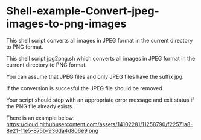 # Shell-example-Convert-jpeg-images-to-png-images
This shell script converts all images in JPEG format in the current directory to PNG format. 

This shell script jpg2png.sh which converts all images in JPEG format in the current directory to PNG format.

You can assume that JPEG files and only JPEG files have the suffix jpg.

If the conversion is succesful the JPEG file should be removed.

Your script should stop with an appropriate error message and exit status if the PNG file already exists. 

There is an example below:
https://cloud.githubusercontent.com/assets/14102281/11258790/f22571a8-8e21-11e5-875b-936da4d806e9.png
